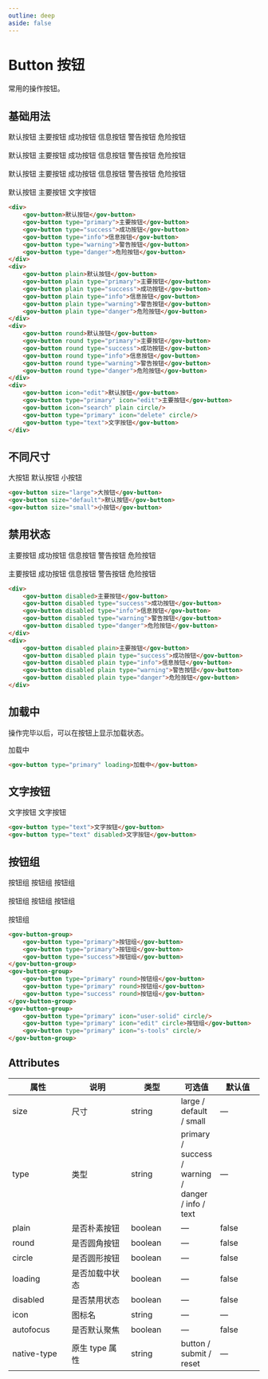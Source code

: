 ```yaml
---
outline: deep
aside: false
---
```


# Button 按钮
常用的操作按钮。


## 基础用法

<demo-container class="demo-gov-row">
	<div>
		<gov-button>默认按钮</gov-button>
		<gov-button type="primary">主要按钮</gov-button>
		<gov-button type="success">成功按钮</gov-button>
		<gov-button type="info">信息按钮</gov-button>
		<gov-button type="warning">警告按钮</gov-button>
		<gov-button type="danger">危险按钮</gov-button>
	</div>
	<br/>
	<div>
		<gov-button plain>默认按钮</gov-button>
		<gov-button plain type="primary">主要按钮</gov-button>
		<gov-button plain type="success">成功按钮</gov-button>
		<gov-button plain type="info">信息按钮</gov-button>
		<gov-button plain type="warning">警告按钮</gov-button>
		<gov-button plain type="danger">危险按钮</gov-button>
	</div>
	<br/>
	<div>
		<gov-button round>默认按钮</gov-button>
		<gov-button round type="primary">主要按钮</gov-button>
		<gov-button round type="success">成功按钮</gov-button>
		<gov-button round type="info">信息按钮</gov-button>
		<gov-button round type="warning">警告按钮</gov-button>
		<gov-button round type="danger">危险按钮</gov-button>
	</div>
	<br/>
	<div>
		<gov-button icon="edit">默认按钮</gov-button>
		<gov-button type="primary" icon="edit">主要按钮</gov-button>
		<gov-button icon="search" plain circle/>
		<gov-button type="primary" icon="delete" circle/>
		<gov-button type="text">文字按钮</gov-button>
	</div>
</demo-container>

```md
<div>
	<gov-button>默认按钮</gov-button>
	<gov-button type="primary">主要按钮</gov-button>
	<gov-button type="success">成功按钮</gov-button>
	<gov-button type="info">信息按钮</gov-button>
	<gov-button type="warning">警告按钮</gov-button>
	<gov-button type="danger">危险按钮</gov-button>
</div>
<div>
	<gov-button plain>默认按钮</gov-button>
	<gov-button plain type="primary">主要按钮</gov-button>
	<gov-button plain type="success">成功按钮</gov-button>
	<gov-button plain type="info">信息按钮</gov-button>
	<gov-button plain type="warning">警告按钮</gov-button>
	<gov-button plain type="danger">危险按钮</gov-button>
</div>
<div>
	<gov-button round>默认按钮</gov-button>
	<gov-button round type="primary">主要按钮</gov-button>
	<gov-button round type="success">成功按钮</gov-button>
	<gov-button round type="info">信息按钮</gov-button>
	<gov-button round type="warning">警告按钮</gov-button>
	<gov-button round type="danger">危险按钮</gov-button>
</div>
<div>
	<gov-button icon="edit">默认按钮</gov-button>
	<gov-button type="primary" icon="edit">主要按钮</gov-button>
	<gov-button icon="search" plain circle/>
	<gov-button type="primary" icon="delete" circle/>
	<gov-button type="text">文字按钮</gov-button>
</div>
```

## 不同尺寸
<demo-container class="demo-gov-row">
	<gov-button size="large">大按钮</gov-button>
	<gov-button size="default">默认按钮</gov-button>
	<gov-button size="small">小按钮</gov-button>
</demo-container>


```md
<gov-button size="large">大按钮</gov-button>
<gov-button size="default">默认按钮</gov-button>
<gov-button size="small">小按钮</gov-button>
```


## 禁用状态

<demo-container class="demo-gov-row">
	<div>
		<gov-button disabled>主要按钮</gov-button>
		<gov-button disabled type="success">成功按钮</gov-button>
		<gov-button disabled type="info">信息按钮</gov-button>
		<gov-button disabled type="warning">警告按钮</gov-button>
		<gov-button disabled type="danger">危险按钮</gov-button>
	</div>
	<br/>
	<div>
		<gov-button disabled plain>主要按钮</gov-button>
		<gov-button disabled plain type="success">成功按钮</gov-button>
		<gov-button disabled plain type="info">信息按钮</gov-button>
		<gov-button disabled plain type="warning">警告按钮</gov-button>
		<gov-button disabled plain type="danger">危险按钮</gov-button>
	</div>
</demo-container>

```md
<div>
	<gov-button disabled>主要按钮</gov-button>
	<gov-button disabled type="success">成功按钮</gov-button>
	<gov-button disabled type="info">信息按钮</gov-button>
	<gov-button disabled type="warning">警告按钮</gov-button>
	<gov-button disabled type="danger">危险按钮</gov-button>
</div>
<div>
	<gov-button disabled plain>主要按钮</gov-button>
	<gov-button disabled plain type="success">成功按钮</gov-button>
	<gov-button disabled plain type="info">信息按钮</gov-button>
	<gov-button disabled plain type="warning">警告按钮</gov-button>
	<gov-button disabled plain type="danger">危险按钮</gov-button>
</div>
```

## 加载中

操作完毕以后，可以在按钮上显示加载状态。

<demo-container class="demo-gov-row">
	<gov-button type="primary" loading>加载中</gov-button>
</demo-container>

```md
<gov-button type="primary" loading>加载中</gov-button>
```

## 文字按钮

<demo-container class="demo-gov-row">
	<gov-button type="text">文字按钮</gov-button>
	<gov-button type="text" disabled>文字按钮</gov-button>
</demo-container>

```md
<gov-button type="text">文字按钮</gov-button>
<gov-button type="text" disabled>文字按钮</gov-button>
```

## 按钮组

<demo-container class="demo-gov-row">
	<gov-button-group>
		<gov-button type="primary">按钮组</gov-button>
		<gov-button type="primary">按钮组</gov-button>
		<gov-button type="success">按钮组</gov-button>
	</gov-button-group>
	<br/>
	<br/>
	<gov-button-group>
		<gov-button type="primary" round>按钮组</gov-button>
		<gov-button type="primary" round>按钮组</gov-button>
		<gov-button type="warning" round>按钮组</gov-button>
	</gov-button-group>
	<br/>
	<br/>
	<gov-button-group>
		<gov-button type="primary" icon="user-solid" circle/>
		<gov-button type="primary" icon="edit" circle>按钮组</gov-button>
		<gov-button type="primary" icon="s-tools" circle/>
	</gov-button-group>
</demo-container>

```md
<gov-button-group>
	<gov-button type="primary">按钮组</gov-button>
	<gov-button type="primary">按钮组</gov-button>
	<gov-button type="success">按钮组</gov-button>
</gov-button-group>
<gov-button-group>
	<gov-button type="primary" round>按钮组</gov-button>
	<gov-button type="primary" round>按钮组</gov-button>
	<gov-button type="success" round>按钮组</gov-button>
</gov-button-group>
<gov-button-group>
	<gov-button type="primary" icon="user-solid" circle/>
	<gov-button type="primary" icon="edit" circle>按钮组</gov-button>
	<gov-button type="primary" icon="s-tools" circle/>
</gov-button-group>
```


## Attributes

<table>
  <thead>
    <tr>
      <th width="110">属性</th>
      <th width="120">说明</th>
      <th width="90">类型</th>
      <th>可选值</th>
      <th width="80">默认值</th>
    </tr>
  </thead>
  <tbody>
    <tr>
      <td>size</td>
      <td>尺寸</td>
      <td>string</td>
      <td>large / default / small</td>
      <td>—</td>
    </tr>
    <tr>
      <td>type</td>
      <td>类型</td>
      <td>string</td>
      <td>primary / success / warning / danger / info / text</td>
      <td>—</td>
    </tr>
    <tr>
      <td>plain</td>
      <td>是否朴素按钮</td>
      <td>boolean</td>
      <td>—</td>
      <td>false</td>
    </tr>
    <tr>
      <td>round</td>
      <td>是否圆角按钮</td>
      <td>boolean</td>
      <td>—</td>
      <td>false</td>
    </tr>
    <tr>
      <td>circle</td>
      <td>是否圆形按钮</td>
      <td>boolean</td>
      <td>—</td>
      <td>false</td>
    </tr>
    <tr>
      <td>loading</td>
      <td>是否加载中状态</td>
      <td>boolean</td>
      <td>—</td>
      <td>false</td>
    </tr>
    <tr>
      <td>disabled</td>
      <td>是否禁用状态</td>
      <td>boolean</td>
      <td>—</td>
      <td>false</td>
    </tr>
    <tr>
      <td>icon</td>
      <td>图标名</td>
      <td>string</td>
      <td>—</td>
      <td>—</td>
    </tr>
    <tr>
      <td>autofocus</td>
      <td>是否默认聚焦</td>
      <td>boolean</td>
      <td>—</td>
      <td>false</td>
    </tr>
    <tr>
      <td>native-type</td>
      <td>原生 type 属性</td>
      <td>string</td>
      <td>button / submit / reset</td>
      <td>—</td>
    </tr>
  </tbody>
</table>

